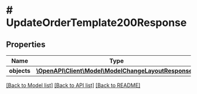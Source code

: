 # # UpdateOrderTemplate200Response

## Properties

Name | Type | Description | Notes
------------ | ------------- | ------------- | -------------
**objects** | [**\OpenAPI\Client\Model\ModelChangeLayoutResponse[]**](ModelChangeLayoutResponse.md) |  | [optional]

[[Back to Model list]](../../README.md#models) [[Back to API list]](../../README.md#endpoints) [[Back to README]](../../README.md)

